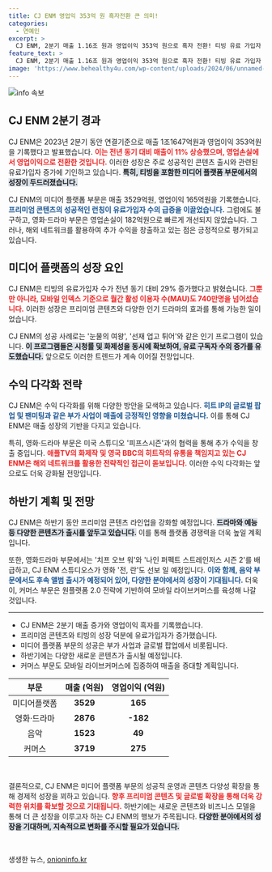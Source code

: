 ```yaml
---
title: CJ ENM 영업익 353억 원 흑자전환 큰 의미!
categories:
  - 연예인
excerpt: >
  CJ ENM, 2분기 매출 1.16조 원과 영업이익 353억 원으로 흑자 전환! 티빙 유료 가입자 29% 증가하며 프리미엄 콘텐츠 효과를 톡톡히 봤다. 하반기 드라마와 예능이 대거 출시 예정, 콘텐츠 성장 가능성은 더욱 크다! 클릭하면 자세한 내용을 확인하세요!
feature_text: >
  CJ ENM, 2분기 매출 1.16조 원과 영업이익 353억 원으로 흑자 전환! 티빙 유료 가입자 29% 증가하며 프리미엄 콘텐츠 효과를 톡톡히 봤다. 하반기 드라마와 예능이 대거 출시 예정, 콘텐츠 성장 가능성은 더욱 크다! 클릭하면 자세한 내용을 확인하세요!
image: 'https://www.behealthy4u.com/wp-content/uploads/2024/06/unnamed-file.png'
---
```


<p><img src="https://www.behealthy4u.com/wp-content/uploads/2024/06/unnamed-file.png" alt="info 속보" /></p>

<h2 data-ke-size="size26">CJ ENM 2분기 경과</h2>

<p data-ke-size="size16">CJ ENM은 2023년 2분기 동안 연결기준으로 매출 1조1647억원과 영업이익 353억원을 기록했다고 발표했습니다. <b><span style="color: #ee2323;">이는 전년 동기 대비 매출이 11% 상승했으며, 영업손실에서 영업이익으로 전환한 것입니다.</span></b> 이러한 성장은 주로 성공적인 콘텐츠 출시와 관련된 유료가입자 증가에 기인하고 있습니다. <b><span style="background-color: #21538527;">특히, 티빙을 포함한 미디어 플랫폼 부문에서의 성장이 두드러졌습니다.</span></b> </p>

<p data-ke-size="size16">CJ ENM의 미디어 플랫폼 부문은 매출 3529억원, 영업이익 165억원을 기록했습니다. <b><span style="color: #1a5490;">프리미엄 콘텐츠의 성공적인 런칭이 유료가입자 수의 급증을 이끌었습니다.</span></b> 그럼에도 불구하고, 영화·드라마 부문은 영업손실이 182억원으로 빠르게 개선되지 않았습니다. 그러나, 해외 네트워크를 활용하여 추가 수익을 창출하고 있는 점은 긍정적으로 평가되고 있습니다.</p>

<h2 data-ke-size="size26">미디어 플랫폼의 성장 요인</h2>

<p data-ke-size="size16">CJ ENM은 티빙의 유료가입자 수가 전년 동기 대비 29% 증가했다고 밝혔습니다. <b><span style="color: #ee2323;">그뿐만 아니라, 모바일 인덱스 기준으로 월간 활성 이용자 수(MAU)도 740만명을 넘어섰습니다.</span></b> 이러한 성장은 프리미엄 콘텐츠와 다양한 인기 드라마의 효과를 통해 가능한 일이었습니다.</p>

<p data-ke-size="size16">CJ ENM의 성공 사례로는 '눈물의 여왕', '선재 업고 튀어'와 같은 인기 프로그램이 있습니다. <b><span style="background-color: #21538527;">이 프로그램들은 시청률 및 화제성을 동시에 확보하여, 유료 구독자 수의 증가를 유도했습니다.</span></b> 앞으로도 이러한 트렌드가 계속 이어질 전망입니다.</p>

<h2 data-ke-size="size26">수익 다각화 전략</h2>

<p data-ke-size="size16">CJ ENM은 수익 다각화를 위해 다양한 방안을 모색하고 있습니다. <b><span style="color: #1a5490;">히트 IP의 글로벌 팝업 및 팬미팅과 같은 부가 사업이 매출에 긍정적인 영향을 미쳤습니다.</span></b> 이를 통해 CJ ENM은 매출 성장의 기반을 다지고 있습니다.</p>

<p data-ke-size="size16">특히, 영화·드라마 부문은 미국 스튜디오 '피프스시즌'과의 협력을 통해 추가 수익을 창출 중입니다. <b><span style="color: #ee2323;">애플TV의 화제작 및 영국 BBC의 히트작의 유통을 책임지고 있는 CJ ENM은 해외 네트워크를 활용한 전략적인 접근이 돋보입니다.</span></b> 이러한 수익 다각화는 앞으로도 더욱 강화될 전망입니다.</p>

<h2 data-ke-size="size26">하반기 계획 및 전망</h2>

<p data-ke-size="size16">CJ ENM은 하반기 동안 프리미엄 콘텐츠 라인업을 강화할 예정입니다. <b><span style="background-color: #21538527;">드라마와 예능 등 다양한 콘텐츠가 출시를 앞두고 있습니다.</span></b> 이를 통해 플랫폼 경쟁력을 더욱 높일 계획입니다.</p>

<p data-ke-size="size16">또한, 영화드라마 부문에서는 '치프 오브 워'와 '나인 퍼펙트 스트레인저스 시즌 2'를 배급하고, CJ ENM 스튜디오스가 영화 '전, 란'도 선보 일 예정입니다. <b><span style="color: #1a5490;">이와 함께, 음악 부문에서도 후속 앨범 출시가 예정되어 있어, 다양한 분야에서의 성장이 기대됩니다.</span></b> 더욱이, 커머스 부문은 원플랫폼 2.0 전략에 기반하여 모바일 라이브커머스를 육성해 나갈 것입니다.</p>

<hr>

<ul>
  <li>CJ ENM은 2분기 매출 증가와 영업이익 흑자를 기록했습니다.</li>
  <li>프리미엄 콘텐츠와 티빙의 성장 덕분에 유료가입자가 증가했습니다.</li>
  <li>미디어 플랫폼 부문의 성공은 부가 사업과 글로벌 팝업에서 비롯됩니다.</li>
  <li>하반기에는 다양한 새로운 콘텐츠가 출시될 예정입니다.</li>
  <li>커머스 부문도 모바일 라이브커머스에 집중하여 매출을 증대할 계획입니다.</li>
</ul> 

<table style="width:100%">
  <thead>
    <tr>
      <th style="text-align:center;">부문</th>
      <th style="text-align:center;">매출 (억원)</th>
      <th style="text-align:center;">영업이익 (억원)</th>
    </tr>
  </thead>
  <tbody>
    <tr>
      <td style="text-align:center;">미디어플랫폼</td>
      <td style="text-align:center;"><b>3529</b></td>
      <td style="text-align:center;"><b>165</b></td>
    </tr>
    <tr>
      <td style="text-align:center;">영화·드라마</td>
      <td style="text-align:center;"><b>2876</b></td>
      <td style="text-align:center;"><b>-182</b></td>
    </tr>
    <tr>
      <td style="text-align:center;">음악</td>
      <td style="text-align:center;"><b>1523</b></td>
      <td style="text-align:center;"><b>49</b></td>
    </tr>
    <tr>
      <td style="text-align:center;">커머스</td>
      <td style="text-align:center;"><b>3719</b></td>
      <td style="text-align:center;"><b>275</b></td>
    </tr>
  </tbody>
</table>

<p data-ke-size="size16">&nbsp;</p> 

<p data-ke-size="size16">결론적으로, CJ ENM은 미디어 플랫폼 부문의 성공적 운영과 콘텐츠 다양성 확장을 통해 경제적 성장을 꾀하고 있습니다. <b><span style="color: #ee2323;">향후 프리미엄 콘텐츠 및 글로벌 확장을 통해 더욱 강력한 위치를 확보할 것으로 기대됩니다.</span></b> 하반기에는 새로운 콘텐츠와 비즈니스 모델을 통해 더 큰 성장을 이루고자 하는 CJ ENM의 행보가 주목됩니다. <b><span style="background-color: #21538527;">다양한 분야에서의 성장을 기대하며, 지속적으로 변화를 주시할 필요가 있습니다.</span></b></p>

<p data-ke-size="size16">&nbsp;</p> 
생생한 뉴스, <a href="https://onioninfo.kr" rel="dofollow">onioninfo.kr</a>


